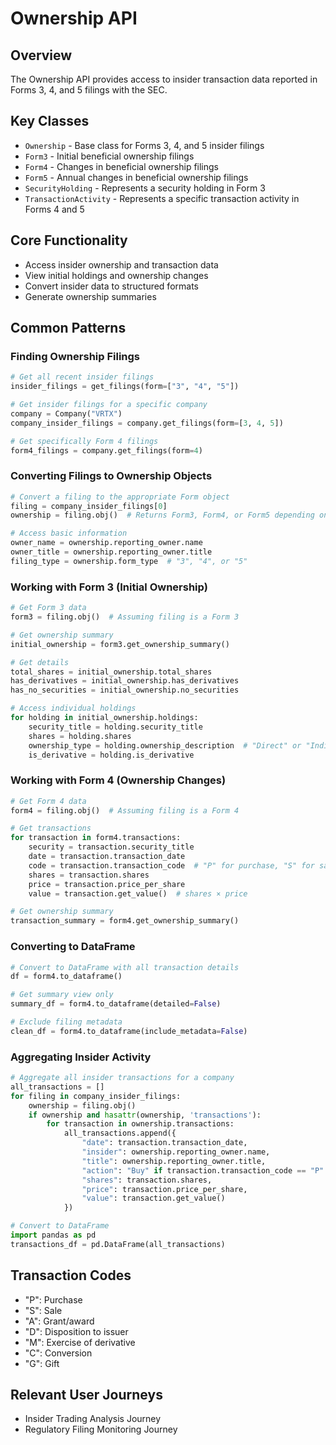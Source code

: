 # Ownership API

## Overview
The Ownership API provides access to insider transaction data reported in Forms 3, 4, and 5 filings with the SEC.

## Key Classes
- `Ownership` - Base class for Forms 3, 4, and 5 insider filings
- `Form3` - Initial beneficial ownership filings
- `Form4` - Changes in beneficial ownership filings
- `Form5` - Annual changes in beneficial ownership filings
- `SecurityHolding` - Represents a security holding in Form 3
- `TransactionActivity` - Represents a specific transaction activity in Forms 4 and 5

## Core Functionality
- Access insider ownership and transaction data
- View initial holdings and ownership changes
- Convert insider data to structured formats
- Generate ownership summaries

## Common Patterns

### Finding Ownership Filings
```python
# Get all recent insider filings
insider_filings = get_filings(form=["3", "4", "5"])

# Get insider filings for a specific company
company = Company("VRTX")
company_insider_filings = company.get_filings(form=[3, 4, 5])

# Get specifically Form 4 filings
form4_filings = company.get_filings(form=4)
```

### Converting Filings to Ownership Objects
```python
# Convert a filing to the appropriate Form object
filing = company_insider_filings[0]
ownership = filing.obj()  # Returns Form3, Form4, or Form5 depending on filing type

# Access basic information
owner_name = ownership.reporting_owner.name
owner_title = ownership.reporting_owner.title
filing_type = ownership.form_type  # "3", "4", or "5"
```

### Working with Form 3 (Initial Ownership)
```python
# Get Form 3 data
form3 = filing.obj()  # Assuming filing is a Form 3

# Get ownership summary
initial_ownership = form3.get_ownership_summary()

# Get details
total_shares = initial_ownership.total_shares
has_derivatives = initial_ownership.has_derivatives
has_no_securities = initial_ownership.no_securities

# Access individual holdings
for holding in initial_ownership.holdings:
    security_title = holding.security_title
    shares = holding.shares
    ownership_type = holding.ownership_description  # "Direct" or "Indirect"
    is_derivative = holding.is_derivative
```

### Working with Form 4 (Ownership Changes)
```python
# Get Form 4 data
form4 = filing.obj()  # Assuming filing is a Form 4

# Get transactions
for transaction in form4.transactions:
    security = transaction.security_title
    date = transaction.transaction_date
    code = transaction.transaction_code  # "P" for purchase, "S" for sale
    shares = transaction.shares
    price = transaction.price_per_share
    value = transaction.get_value()  # shares × price

# Get ownership summary
transaction_summary = form4.get_ownership_summary()
```

### Converting to DataFrame
```python
# Convert to DataFrame with all transaction details
df = form4.to_dataframe()

# Get summary view only
summary_df = form4.to_dataframe(detailed=False)

# Exclude filing metadata
clean_df = form4.to_dataframe(include_metadata=False)
```

### Aggregating Insider Activity
```python
# Aggregate all insider transactions for a company
all_transactions = []
for filing in company_insider_filings:
    ownership = filing.obj()
    if ownership and hasattr(ownership, 'transactions'):
        for transaction in ownership.transactions:
            all_transactions.append({
                "date": transaction.transaction_date,
                "insider": ownership.reporting_owner.name,
                "title": ownership.reporting_owner.title,
                "action": "Buy" if transaction.transaction_code == "P" else "Sell",
                "shares": transaction.shares,
                "price": transaction.price_per_share,
                "value": transaction.get_value()
            })

# Convert to DataFrame
import pandas as pd
transactions_df = pd.DataFrame(all_transactions)
```

## Transaction Codes
- "P": Purchase
- "S": Sale
- "A": Grant/award
- "D": Disposition to issuer
- "M": Exercise of derivative
- "C": Conversion
- "G": Gift

## Relevant User Journeys
- Insider Trading Analysis Journey
- Regulatory Filing Monitoring Journey